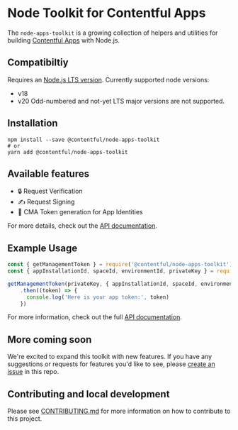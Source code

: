 # Node Toolkit for Contentful Apps

The `node-apps-toolkit` is a growing collection of helpers and utilities for building [Contentful Apps](https://www.contentful.com/developers/docs/extensibility/app-framework/) with Node.js.

## Compatibiltiy

Requires an [Node.js LTS version](https://github.com/nodejs/Release). Currently supported node versions:
 - v18
 - v20
Odd-numbered and not-yet LTS major versions are not supported.

## Installation
 
```shell
npm install --save @contentful/node-apps-toolkit
# or
yarn add @contentful/node-apps-toolkit
```

## Available features

 - :lock: Request Verification
 - :writing_hand: Request Signing
 - :bust_in_silhouette:	CMA Token generation for App Identities

For more details, check out the [API documentation](https://contentful.github.io/node-apps-toolkit/).

## Example Usage

```js
const { getManagementToken } = require('@contentful/node-apps-toolkit');
const { appInstallationId, spaceId, environmentId, privateKey } = require('./some-constants');

getManagementToken(privateKey, { appInstallationId, spaceId, environmentId })
    .then((token) => {
      console.log('Here is your app token:', token)
    })
```

For more information, check out the full [API documentation](https://contentful.github.io/node-apps-toolkit/).

## More coming soon
We're excited to expand this toolkit with new features. If you have any suggestions or requests for features you'd like to see, please [create an issue](https://github.com/contentful/node-apps-toolkit/issues/new) in this repo.

## Contributing and local development
Please see [CONTRIBUTING.md](CONTRIBUTING.md) for more information on how to contribute to this project.
